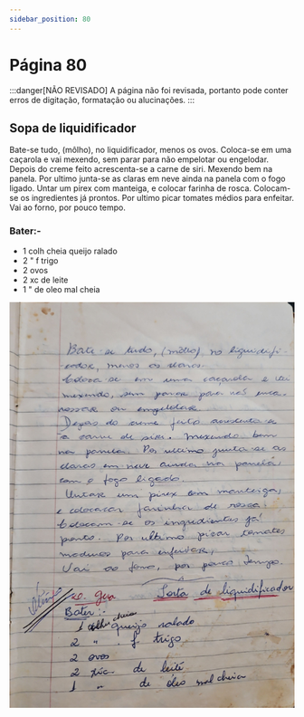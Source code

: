 ```yaml
---
sidebar_position: 80
---
```

# Página 80
:::danger[NÃO REVISADO]
A página não foi revisada, portanto pode conter erros de digitação, formatação ou alucinações.
:::
## Sopa de liquidificador

Bate-se tudo, (môlho), no liquidificador, menos os ovos.
Coloca-se em uma caçarola e vai mexendo, sem parar para não empelotar ou engelodar.
Depois do creme feito acrescenta-se a carne de siri. Mexendo bem na panela. Por ultimo junta-se as claras em neve ainda na panela com o fogo ligado.
Untar um pirex com manteiga, e colocar farinha de rosca.
Colocam-se os ingredientes já prontos. Por ultimo picar tomates médios para enfeitar.
Vai ao forno, por pouco tempo.

### Bater:-
-   1 colh cheia queijo ralado
-   2 " f trigo
-   2 ovos
-   2 xc de leite
-   1 " de oleo mal cheia

![imagem base](./images/page_80.png)